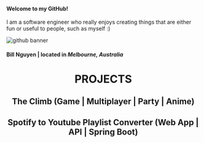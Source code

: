 #### Welcome to my GitHub!

I am a software engineer who really enjoys creating things that are either fun or useful to people, such as myself :)


![github banner](https://github.com/bnnguye/bnnguye/assets/82598756/5722af65-cd1e-448f-ab7f-9a0fcedb7535)


#### **Bill Nguyen** | located in *Melbourne, Australia*

<div align="center">

  <h1> PROJECTS </h1>
  
  <h2 href="https://github.com/bnnguye/The-Climb"> The Climb (Game | Multiplayer | Party | Anime)</h2>

  <h2 href="https://github.com/bnnguye/SpotifyYoutubePlaylist"> Spotify to Youtube Playlist Converter (Web App | API | Spring Boot) </h2>

 </div>
